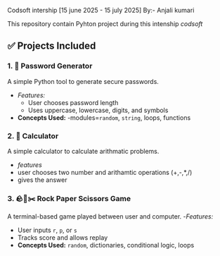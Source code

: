 Codsoft intership [15 june 2025 - 15 july 2025]
By:-
Anjali kumari

This repository contain Pyhton project during this intenship *codsoft*

## ✅ Projects Included

### 1. 🔐 Password Generator
A simple Python tool to generate secure passwords.
- *Features:*
  - User chooses password length
  - Uses uppercase, lowercase, digits, and symbols
- **Concepts Used:** -modules=`random`, `string`, loops, functions

### 2. 🧮 Calculator 
A simple calculator to calculate arithmatic problems.
- *features*
- user chooses two number and arithamtic operations (+,-,*,/)
- gives the answer

### 3. 🪨📄✂️ Rock Paper Scissors Game
A terminal-based game played between user and computer.
-*Features:*
  - User inputs `r`, `p`, or `s`
  - Tracks score and allows replay
- **Concepts Used:** `random`, dictionaries, conditional logic, loops
